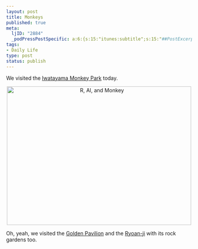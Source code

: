```yaml
--- 
layout: post
title: Monkeys
published: true
meta: 
  ljID: "2884"
  _podPressPostSpecific: a:6:{s:15:"itunes:subtitle";s:15:"##PostExcerpt##";s:14:"itunes:summary";s:15:"##PostExcerpt##";s:15:"itunes:keywords";s:17:"##WordPressCats##";s:13:"itunes:author";s:10:"##Global##";s:15:"itunes:explicit";s:7:"Default";s:12:"itunes:block";s:7:"Default";}
tags: 
- Daily Life
type: post
status: publish
---
```

We visited the <a href="http://www.flickr.com/photos/albill/sets/72157602237086745/">Iwatayama Monkey Park</a> today.
<p style="text-align: center"><a href="http://www.flickr.com/photos/albill/1471585705/" title="Photo Sharing"><img src="http://farm2.static.flickr.com/1124/1471585705_33e2938617.jpg" alt="R, Al, and Monkey" height="375" width="500" /></a></p>
Oh, yeah, we visited the <a href="http://www.flickr.com/photos/albill/sets/72157602230281378/">Golden Pavilion</a> and the <a href="http://www.flickr.com/photos/albill/sets/72157602230325320/">Ryoan-ji</a> with its rock gardens too.
